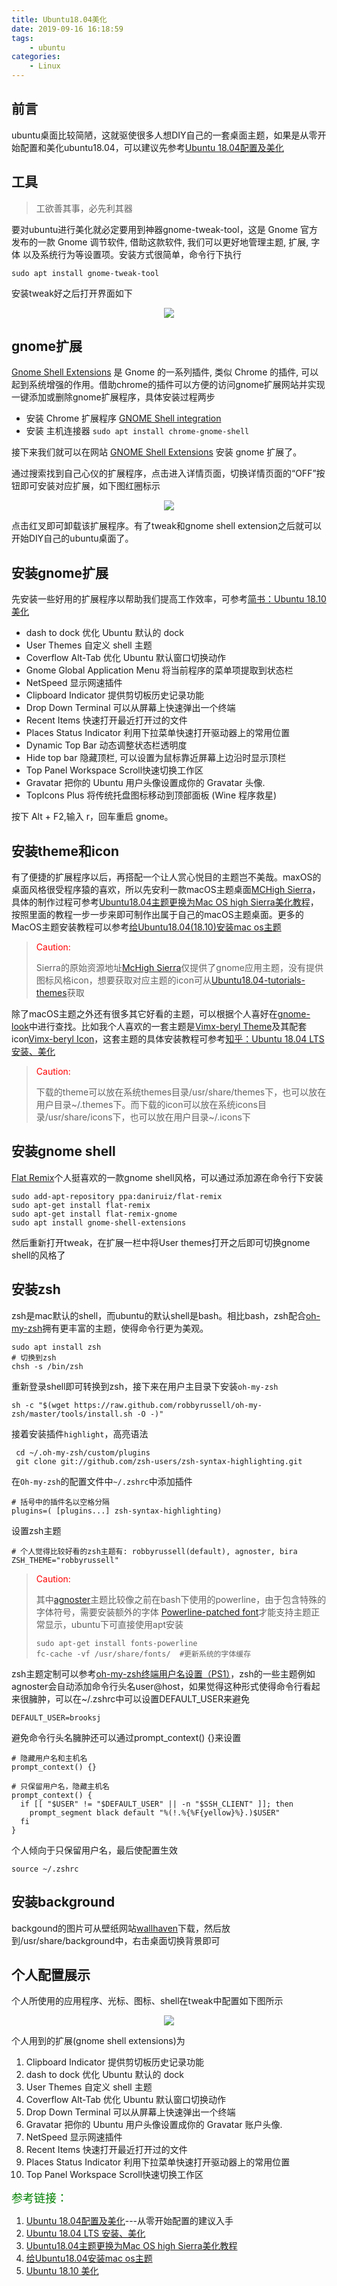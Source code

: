 ```yaml
---
title: Ubuntu18.04美化
date: 2019-09-16 16:18:59
tags:
	- ubuntu
categories:
	- Linux
---
```


## 前言

ubuntu桌面比较简陋，这就驱使很多人想DIY自己的一套桌面主题，如果是从零开始配置和美化ubuntu18.04，可以建议先参考[Ubuntu 18.04配置及美化](https://blog.csdn.net/ice__snow/article/details/80152068)

## 工具

> 工欲善其事，必先利其器

要对ubuntu进行美化就必定要用到神器gnome-tweak-tool，这是 Gnome 官方发布的一款 Gnome 调节软件, 借助这款软件, 我们可以更好地管理主题, 扩展, 字体 以及系统行为等设置项。安装方式很简单，命令行下执行

```shell
sudo apt install gnome-tweak-tool
```

安装tweak好之后打开界面如下

<div align="center">
    <img src="/images/tweak.png">
</div>

## gnome扩展

[Gnome Shell Extensions](https://extensions.gnome.org/) 是 Gnome 的一系列插件, 类似 Chrome 的插件, 可以起到系统增强的作用。借助chrome的插件可以方便的访问gnome扩展网站并实现一键添加或删除gnome扩展程序，具体安装过程两步

* 安装 Chrome 扩展程序 [GNOME Shell integration](https://chrome.google.com/webstore/detail/gnome-shell-integration/gphhapmejobijbbhgpjhcjognlahblep)
* 安装 主机连接器 `sudo apt install chrome-gnome-shell`

接下来我们就可以在网站 [GNOME Shell Extensions](https://extensions.gnome.org/) 安装 gnome 扩展了。

通过搜索找到自己心仪的扩展程序，点击进入详情页面，切换详情页面的“OFF”按钮即可安装对应扩展，如下图红圈标示

<div align="center">
    <img src="/images/gnome-shell-extension.png">
</div>

点击红叉即可卸载该扩展程序。有了tweak和gnome shell extension之后就可以开始DIY自己的ubuntu桌面了。



## 安装gnome扩展

先安装一些好用的扩展程序以帮助我们提高工作效率，可参考[简书：Ubuntu 18.10 美化](https://www.jianshu.com/p/5bd14cbf7186)

* dash to dock 优化 Ubuntu 默认的 dock
* User Themes 自定义 shell 主题
* Coverflow Alt-Tab 优化 Ubuntu 默认窗口切换动作
* Gnome Global Application Menu 将当前程序的菜单项提取到状态栏
* NetSpeed 显示网速插件
* Clipboard Indicator 提供剪切板历史记录功能
* Drop Down Terminal 可以从屏幕上快速弹出一个终端
* Recent Items 快速打开最近打开过的文件
* Places Status Indicator 利用下拉菜单快速打开驱动器上的常用位置
* Dynamic Top Bar 动态调整状态栏透明度
* Hide top bar 隐藏顶栏, 可以设置为鼠标靠近屏幕上边沿时显示顶栏
* Top Panel Workspace Scroll快速切换工作区
* Gravatar 把你的 Ubuntu 用户头像设置成你的 Gravatar 头像.
* TopIcons Plus 将传统托盘图标移动到顶部面板 (Wine 程序救星)

按下 Alt + F2,输入 r，回车重启 gnome。



## 安装theme和icon

有了便捷的扩展程序以后，再搭配一个让人赏心悦目的主题岂不美哉。maxOS的桌面风格很受程序猿的喜欢，所以先安利一款macOS主题桌面[MCHigh Sierra](https://www.gnome-look.org/p/1013714/)，具体的制作过程可参考[Ubuntu18.04主题更换为Mac OS high Sierra美化教程](https://ywnz.com/linuxmh/2105.html)，按照里面的教程一步一步来即可制作出属于自己的macOS主题桌面。更多的MacOS主题安装教程可以参考[给Ubuntu18.04(18.10)安装mac os主题](https://www.cnblogs.com/feipeng8848/p/8970556.html)

> <font color='red'>Caution:</font>
>
> Sierra的原始资源地址[McHigh Sierra](https://www.gnome-look.org/p/1013714/)仅提供了gnome应用主题，没有提供图标风格icon，想要获取对应主题的icon可从[Ubuntu18.04-tutorials-themes](https://github.com/vbay/CSDN-CODE/tree/master/Ubuntu18.04-tutorials-themes)获取

除了macOS主题之外还有很多其它好看的主题，可以根据个人喜好在[gnome-look](https://www.gnome-look.org/)中进行查找。比如我个人喜欢的一套主题是[Vimx-beryl Theme](https://github.com/vinceliuice/vimix-gtk-themes)及其配套icon[Vimx-beryl Icon](https://github.com/vinceliuice/vimix-icon-theme)，这套主题的具体安装教程可参考[知乎：Ubuntu 18.04 LTS 安装、美化](https://zhuanlan.zhihu.com/p/37314255)

> <font color='red'>Caution:</font>
>
> 下载的theme可以放在系统themes目录/usr/share/themes下，也可以放在用户目录\~/.themes下。而下载的icon可以放在系统icons目录/usr/share/icons下，也可以放在用户目录\~/.icons下



## 安装gnome shell

[Flat Remix](https://www.gnome-look.org/p/1013030/)个人挺喜欢的一款gnome shell风格，可以通过添加源在命令行下安装

```shell
sudo add-apt-repository ppa:daniruiz/flat-remix
sudo apt-get install flat-remix
sudo apt-get install flat-remix-gnome
sudo apt install gnome-shell-extensions
```

然后重新打开tweak，在扩展一栏中将User themes打开之后即可切换gnome shell的风格了



## 安装zsh

zsh是mac默认的shell，而ubuntu的默认shell是bash。相比bash，zsh配合[oh-my-zsh](https://github.com/robbyrussell/oh-my-zsh/wiki/themes)拥有更丰富的主题，使得命令行更为美观。

```shell
sudo apt install zsh
# 切换到zsh
chsh -s /bin/zsh 
```

重新登录shell即可转换到zsh，接下来在用户主目录下安装`oh-my-zsh`

```shell
sh -c "$(wget https://raw.github.com/robbyrussell/oh-my-zsh/master/tools/install.sh -O -)"
```

接着安装插件`highlight`，高亮语法

```shell
 cd ~/.oh-my-zsh/custom/plugins
 git clone git://github.com/zsh-users/zsh-syntax-highlighting.git
```

在`Oh-my-zsh`的配置文件中`~/.zshrc`中添加插件

```shell
# 括号中的插件名以空格分隔
plugins=( [plugins...] zsh-syntax-highlighting)
```

设置zsh主题

```shell
# 个人觉得比较好看的zsh主题有: robbyrussell(default), agnoster, bira
ZSH_THEME="robbyrussell" 
```

> <font color='red'>Caution:</font>
>
> 其中[agnoster](https://github.com/agnoster/agnoster-zsh-theme)主题比较像之前在bash下使用的powerline，由于包含特殊的字体符号，需要安装额外的字体 [Powerline-patched font](https://github.com/Lokaltog/powerline-fonts)才能支持主题正常显示，ubuntu下可直接使用apt安装
>
> ```shell
> sudo apt-get install fonts-powerline
> fc-cache -vf /usr/share/fonts/  #更新系统的字体缓存
> ```

zsh主题定制可以参考[oh-my-zsh终端用户名设置（PS1）](https://www.jianshu.com/p/bf488bf22cba)，zsh的一些主题例如agnoster会自动添加命令行头名user@host，如果觉得这种形式使得命令行看起来很臃肿，可以在\~/.zshrc中可以设置DEFAULT_USER来避免

```shell
DEFAULT_USER=brooksj
```

避免命令行头名臃肿还可以通过prompt_context() {}来设置

```shell
# 隐藏用户名和主机名
prompt_context() {}                                                           

# 只保留用户名，隐藏主机名
prompt_context() {
  if [[ "$USER" != "$DEFAULT_USER" || -n "$SSH_CLIENT" ]]; then
    prompt_segment black default "%(!.%{%F{yellow}%}.)$USER"
  fi  
}
```

个人倾向于只保留用户名，最后使配置生效

```shell
source ~/.zshrc
```



## 安装background

backgound的图片可从壁纸网站[wallhaven]([https://wallhaven.cc](https://wallhaven.cc/))下载，然后放到/usr/share/background中，右击桌面切换背景即可



## 个人配置展示

个人所使用的应用程序、光标、图标、shell在tweak中配置如下图所示

<div align="center">
    <img src="/images/tweakconfig.png">
</div>

个人用到的扩展(gnome shell extensions)为

1. Clipboard Indicator 提供剪切板历史记录功能
2. dash to dock 优化 Ubuntu 默认的 dock
3. User Themes 自定义 shell 主题
4. Coverflow Alt-Tab 优化 Ubuntu 默认窗口切换动作
5. Drop Down Terminal 可以从屏幕上快速弹出一个终端
6. Gravatar 把你的 Ubuntu 用户头像设置成你的 Gravatar 账户头像.
7. NetSpeed 显示网速插件
8. Recent Items 快速打开最近打开过的文件
9. Places Status Indicator 利用下拉菜单快速打开驱动器上的常用位置
10. Top Panel Workspace Scroll快速切换工作区



<font size=4 color='green'>参考链接：</font>

1. [Ubuntu 18.04配置及美化](https://blog.csdn.net/ice__snow/article/details/80152068)---从零开始配置的建议入手
2. [Ubuntu 18.04 LTS 安装、美化](https://zhuanlan.zhihu.com/p/37314255)
3. [Ubuntu18.04主题更换为Mac OS high Sierra美化教程](https://ywnz.com/linuxmh/2105.html)
4.  [给Ubuntu18.04安装mac os主题](https://www.cnblogs.com/feipeng8848/p/8970556.html) 
5. [Ubuntu 18.10 美化](https://www.jianshu.com/p/5bd14cbf7186)









